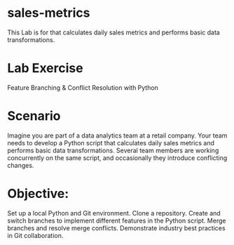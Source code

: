 # sales-metrics
This Lab is for that calculates daily sales metrics and performs basic data transformations.

# Lab Exercise
Feature Branching & Conflict Resolution with Python

# Scenario
Imagine you are part of a data analytics team at a retail company. Your team needs to develop a Python script that calculates daily sales metrics and performs basic data transformations. Several team members are working concurrently on the same script, and occasionally they introduce conflicting changes.

# Objective:
Set up a local Python and Git environment.
Clone a repository.
Create and switch branches to implement different features in the Python script.
Merge branches and resolve merge conflicts.
Demonstrate industry best practices in Git collaboration.

